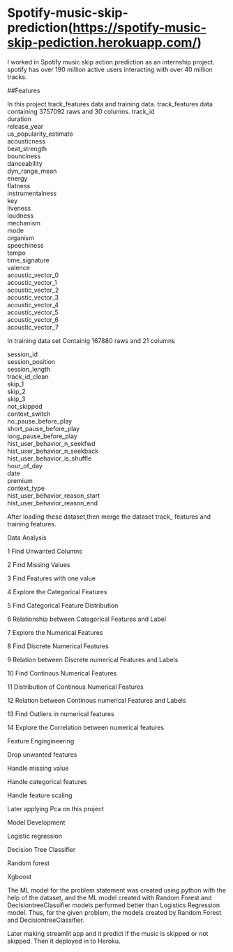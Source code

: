 # Spotify-music-skip-prediction(https://spotify-music-skip-pediction.herokuapp.com/)
  I worked in Spotify music skip action prediction as an internship project. spotify  has over 190 million active users interacting with over 40 million tracks.
  
##Features

In this project track_features data and training data. track_features data containing 3757092 raws and 30 columns.
track_id                  
duration                  
release_year              
us_popularity_estimate    
acousticness              
beat_strength             
bounciness                
danceability              
dyn_range_mean            
energy                    
flatness                  
instrumentalness          
key                       
liveness                  
loudness                  
mechanism                 
mode                      
organism                  
speechiness               
tempo                     
time_signature            
valence                   
acoustic_vector_0         
acoustic_vector_1         
acoustic_vector_2         
acoustic_vector_3         
acoustic_vector_4         
acoustic_vector_5         
acoustic_vector_6         
acoustic_vector_7         

In training data set Containig 167880 raws and 21 columns

session_id                         
session_position                   
session_length                     
track_id_clean                     
skip_1                             
skip_2                             
skip_3                             
not_skipped                        
context_switch                     
no_pause_before_play               
short_pause_before_play            
long_pause_before_play             
hist_user_behavior_n_seekfwd       
hist_user_behavior_n_seekback      
hist_user_behavior_is_shuffle      
hour_of_day                        
date                               
premium                            
context_type                       
hist_user_behavior_reason_start    
hist_user_behavior_reason_end      

After loading these dataset,then merge the dataset track_ features and training features.

Data Analysis

1 Find Unwanted Columns

2 Find Missing Values

3 Find Features with one value

4 Explore the Categorical Features

5 Find Categorical Feature Distribution

6 Relationship between Categorical Features and Label

7 Explore the Numerical Features

8 Find Discrete Numerical Features

9 Relation between Discrete numerical Features and Labels

10 Find Continous Numerical Features

11 Distribution of Continous Numerical Features

12 Relation between Continous numerical Features and Labels

13 Find Outliers in numerical features

14 Explore the Correlation between numerical features

Feature Engingineering

Drop unwanted features

Handle missing value

Handle categorical features

Handle feature scaling

Later applying Pca on this project

Model Development

 Logistic regression
 
 Decision Tree Classifier
 
 Random forest
 
 Xgboost
 
 
The ML model for the problem statement was created using python with the help of the dataset, and the ML model created with Random Forest and DecisiontreeClassifier models performed better than Logistics Regression model. Thus, for the given problem, the models created by Random Forest and DecisiontreeClassifier.

Later making streamlit app and it predict if the music is skipped or not skipped. Then it deployed in to Heroku.


 




